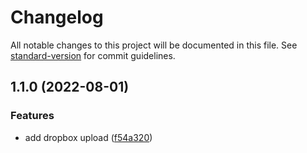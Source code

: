 # Changelog

All notable changes to this project will be documented in this file. See [standard-version](https://github.com/conventional-changelog/standard-version) for commit guidelines.

## 1.1.0 (2022-08-01)


### Features

* add dropbox upload ([f54a320](https://github.com/lmesacademy/dropbox-upload/commit/f54a3207f0488ffcd891edaccfc626686e51c070))
